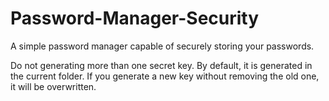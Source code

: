 # Password-Manager-Security
A simple password manager capable of securely storing your passwords.

Do not generating more than one secret key. By default, it is generated in the current folder. If you generate a new key without removing the old one, it will be overwritten.
